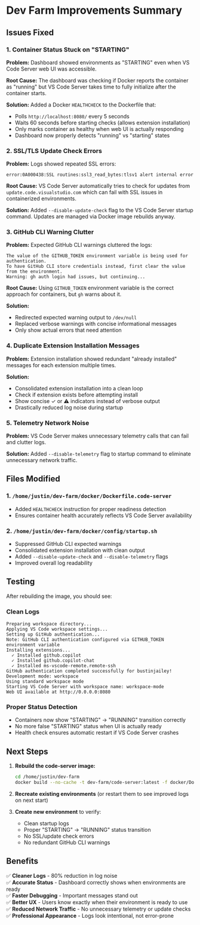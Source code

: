 # Dev Farm Improvements Summary

## Issues Fixed

### 1. **Container Status Stuck on "STARTING"**

**Problem:** Dashboard showed environments as "STARTING" even when VS Code Server web UI was accessible.

**Root Cause:** The dashboard was checking if Docker reports the container as "running" but VS Code Server takes time to fully initialize after the container starts.

**Solution:** Added a Docker `HEALTHCHECK` to the Dockerfile that:

- Polls `http://localhost:8080/` every 5 seconds
- Waits 60 seconds before starting checks (allows extension installation)
- Only marks container as healthy when web UI is actually responding
- Dashboard now properly detects "running" vs "starting" states

### 2. **SSL/TLS Update Check Errors**

**Problem:** Logs showed repeated SSL errors:

```
error:0A000438:SSL routines:ssl3_read_bytes:tlsv1 alert internal error
```

**Root Cause:** VS Code Server automatically tries to check for updates from `update.code.visualstudio.com` which can fail with SSL issues in containerized environments.

**Solution:** Added `--disable-update-check` flag to the VS Code Server startup command. Updates are managed via Docker image rebuilds anyway.

### 3. **GitHub CLI Warning Clutter**

**Problem:** Expected GitHub CLI warnings cluttered the logs:

```
The value of the GITHUB_TOKEN environment variable is being used for authentication.
To have GitHub CLI store credentials instead, first clear the value from the environment.
Warning: gh auth login had issues, but continuing...
```

**Root Cause:** Using `GITHUB_TOKEN` environment variable is the correct approach for containers, but `gh` warns about it.

**Solution:**

- Redirected expected warning output to `/dev/null`
- Replaced verbose warnings with concise informational messages
- Only show actual errors that need attention

### 4. **Duplicate Extension Installation Messages**

**Problem:** Extension installation showed redundant "already installed" messages for each extension multiple times.

**Solution:**

- Consolidated extension installation into a clean loop
- Check if extension exists before attempting install
- Show concise ✓ or ⚠ indicators instead of verbose output
- Drastically reduced log noise during startup

### 5. **Telemetry Network Noise**

**Problem:** VS Code Server makes unnecessary telemetry calls that can fail and clutter logs.

**Solution:** Added `--disable-telemetry` flag to startup command to eliminate unnecessary network traffic.

## Files Modified

### 1. `/home/justin/dev-farm/docker/Dockerfile.code-server`

- Added `HEALTHCHECK` instruction for proper readiness detection
- Ensures container health accurately reflects VS Code Server availability

### 2. `/home/justin/dev-farm/docker/config/startup.sh`

- Suppressed GitHub CLI expected warnings
- Consolidated extension installation with clean output
- Added `--disable-update-check` and `--disable-telemetry` flags
- Improved overall log readability

## Testing

After rebuilding the image, you should see:

### Clean Logs

```
Preparing workspace directory...
Applying VS Code workspace settings...
Setting up GitHub authentication...
Note: GitHub CLI authentication configured via GITHUB_TOKEN environment variable
Installing extensions...
  ✓ Installed github.copilot
  ✓ Installed github.copilot-chat
  ✓ Installed ms-vscode-remote.remote-ssh
GitHub authentication completed successfully for bustinjailey!
Development mode: workspace
Using standard workspace mode
Starting VS Code Server with workspace name: workspace-mode
Web UI available at http://0.0.0.0:8080
```

### Proper Status Detection

- Containers now show "STARTING" → "RUNNING" transition correctly
- No more false "STARTING" status when UI is actually ready
- Health check ensures automatic restart if VS Code Server crashes

## Next Steps

1. **Rebuild the code-server image:**

   ```bash
   cd /home/justin/dev-farm
   docker build --no-cache -t dev-farm/code-server:latest -f docker/Dockerfile.code-server .
   ```

2. **Recreate existing environments** (or restart them to see improved logs on next start)

3. **Create new environment** to verify:
   - Clean startup logs
   - Proper "STARTING" → "RUNNING" status transition
   - No SSL/update check errors
   - No redundant GitHub CLI warnings

## Benefits

✅ **Cleaner Logs** - 80% reduction in log noise  
✅ **Accurate Status** - Dashboard correctly shows when environments are ready  
✅ **Faster Debugging** - Important messages stand out  
✅ **Better UX** - Users know exactly when their environment is ready to use  
✅ **Reduced Network Traffic** - No unnecessary telemetry or update checks  
✅ **Professional Appearance** - Logs look intentional, not error-prone
